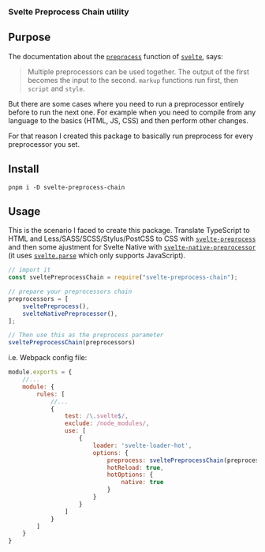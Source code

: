 ### Svelte Preprocess Chain utility

## Purpose
The documentation about the [`preprocess`](https://svelte.dev/docs#svelte_preprocess) function of [`svelte`](https://github.com/sveltejs/), says:

> Multiple preprocessors can be used together. The output of the first becomes the input to the second. `markup` functions run first, then `script` and `style`.

But there are some cases where you need to run a preprocessor entirely before to run the next one. For example when you need to compile from any language to the basics (HTML, JS, CSS) and then perform other changes.

For that reason I created this package to basically run preprocess for every preprocessor you set.

## Install

```
pnpm i -D svelte-preprocess-chain
```

## Usage

This is the scenario I faced to create this package.
Translate TypeScript to HTML and Less/SASS/SCSS/Stylus/PostCSS to CSS with [`svelte-preprocess`](https://github.com/kaisermann/svelte-preprocess) and then some ajustment for Svelte Native with [`svelte-native-preprocessor`](https://github.com/halfnelson/svelte-native-preprocessor) (it uses [`svelte.parse`](https://svelte.dev/docs#svelte_parse) which only supports JavaScript).

```js
// import it
const sveltePreprocessChain = require("svelte-preprocess-chain");

// prepare your preprocessors chain
preprocessors = [
    sveltePreprocess(),
    svelteNativePreprocessor(),
];

// Then use this as the preprocess parameter
sveltePreprocessChain(preprocessors)

```

i.e. Webpack config file:

```js
module.exports = {
    //...
    module: {
        rules: [
            //...
            {
                test: /\.svelte$/,
                exclude: /node_modules/,
                use: [
                    {
                        loader: 'svelte-loader-hot',
                        options: {
                            preprocess: sveltePreprocessChain(preprocessors),
                            hotReload: true,
                            hotOptions: {
                                native: true
                            }
                        }
                    }
                ]
            }
        ]
    }
}
```
